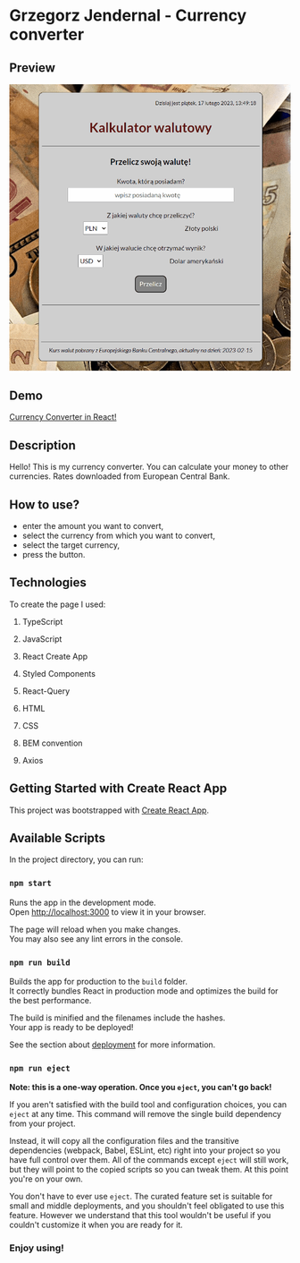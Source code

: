 # Grzegorz Jendernal - Currency converter

## Preview
![Site screen](https://raw.githubusercontent.com/GrzegorzJendernal/currency-converter-react/main/demo.gif)

## Demo
[Currency Converter in React!](https://grzegorzjendernal.github.io/currency-converter-react/)

## Description
Hello! This is my currency converter. You can calculate your money to other currencies. Rates downloaded from European 
Central Bank.

## How to use?
- enter the amount you want to convert,
- select the currency from which you want to convert,
- select the target currency,
- press the button.

##  Technologies

To create the page I used:

1. TypeScript

2. JavaScript

3. React Create App

4. Styled Components

5. React-Query

6. HTML

7. CSS

8. BEM convention

9. Axios

## Getting Started with Create React App

This project was bootstrapped with [Create React App](https://github.com/facebook/create-react-app).

## Available Scripts

In the project directory, you can run:

### `npm start`

Runs the app in the development mode.\
Open [http://localhost:3000](http://localhost:3000) to view it in your browser.

The page will reload when you make changes.\
You may also see any lint errors in the console.


### `npm run build`

Builds the app for production to the `build` folder.\
It correctly bundles React in production mode and optimizes the build for the best performance.

The build is minified and the filenames include the hashes.\
Your app is ready to be deployed!

See the section about [deployment](https://facebook.github.io/create-react-app/docs/deployment) for more information.

### `npm run eject`

**Note: this is a one-way operation. Once you `eject`, you can't go back!**

If you aren't satisfied with the build tool and configuration choices, you can `eject` at any time. This command will remove the single build dependency from your project.

Instead, it will copy all the configuration files and the transitive dependencies (webpack, Babel, ESLint, etc) right into your project so you have full control over them. All of the commands except `eject` will still work, but they will point to the copied scripts so you can tweak them. At this point you're on your own.

You don't have to ever use `eject`. The curated feature set is suitable for small and middle deployments, and you shouldn't feel obligated to use this feature. However we understand that this tool wouldn't be useful if you couldn't customize it when you are ready for it.

###  Enjoy using!
